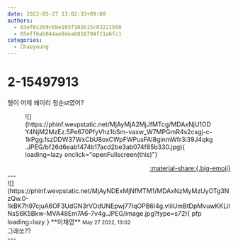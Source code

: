 ```yaml
---
date: 2022-05-27 13:02:33+09:00
authors:
  - 83ef6c2b9c6be103f102b15c03221b50
  - 65eff6ab044ae8dea6816794f11a6fc1
categories:
  - Chaeyoung
---
```


# 2-15497913

<div class="post-container" markdown="1">
<div class="content-container md-sidebar__scrollwrap" markdown="1">

챙이 어제 왜이리 청순st였어?
<figure markdown="1">
![](https://phinf.wevpstatic.net/MjAyMjA2MjJfMTcg/MDAxNjU1ODY4NjM2MzEz.5Pe670PfyVhz1bSm-vaxw_W7MPGmR4s2csgj-c-1kPgg.fszDDW37WxCbU8oxCWpFWPusFAI8ginmWfr3i39J4qkg.JPEG/bf26d6eab1474b17acd2be3ab074f85b330.jpg){ loading=lazy onclick="openFullscreen(this)"}
</figure>


</div>
</div>

<div style="text-align: right;" markdown="1">
<a href="https://weverse.io/fromis9/fanpost/2-15497913" style="text-align: right;">:material-share:{.big-emoji}</a>
</div>
---

<div class="comments-container md-sidebar__scrollwrap" markdown="1">
<div class="comment" markdown="1">
<div class='id-container' markdown="1">
![](https://phinf.wevpstatic.net/MjAyNDExMjNfMTM1/MDAxNzMyMzUyOTg3NzQw.0-1kBK7h97cjuA6OF3UdGN3rVOdUNEpwj77IqOPB6i4g.vliiUmBtDpMvuwKKLiINsS6K5Bkw-MVA48Em7A6-7v4g.JPEG/image.jpg?type=s72){ pfp loading=lazy }
**<span class="artist">이채영</span>** <small>May 27 2022, 13:02</small><br>
</div>
<div class='comment-body' markdown="1">
그래쏘??
</div>
</div>
</div>
---
